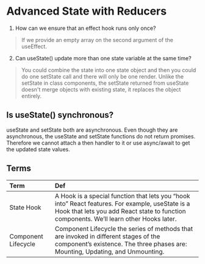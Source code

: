 # Advanced State with Reducers

1. How can we ensure that an effect hook runs only once?
> If we provide an empty array on the second argument of the useEffect.

2. Can useState() update more than one state variable at the same time?
> You could combine the state into one state object and then you could do one setState call and there will only be one render. Unlike the setState in class components, the setState returned from useState doesn't merge objects with existing state, it replaces the object entirely.

## Is useState() synchronous?

useState and setState both are asynchronous. Even though they are asynchronous, the useState and setState functions do not return promises. Therefore we cannot attach a then handler to it or use async/await to get the updated state values.

## Terms

| Term                            | Def                   |
| :-------------                  |   :----------         |
| State Hook                 |A Hook is a special function that lets you “hook into” React features. For example, useState is a Hook that lets you add React state to function components. We’ll learn other Hooks later.|
|Component Lifecycle              |Component Lifecycle the series of methods that are invoked in different stages of the component’s existence. The three phases are: Mounting, Updating, and Unmounting.|